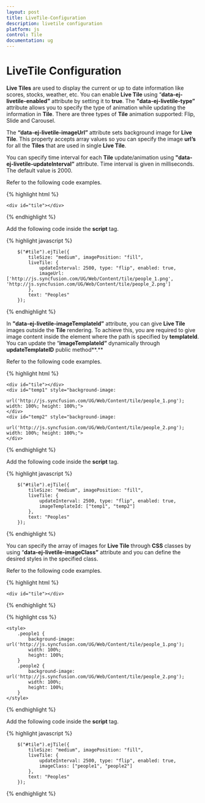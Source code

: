 ```yaml
---
layout: post
title: LiveTile-Configuration
description: livetile configuration
platform: js
control: Tile
documentation: ug
---
```


# LiveTile Configuration

**Live Tiles** are used to display the current or up to date information like scores, stocks, weather, etc. You can enable **Live Tile** using “**data-ej-livetile-enabled”** attribute by setting it to **true**. The **"data-ej-livetile-type”** attribute allows you to specify the type of animation while updating the information in **Tile**. There are three types of **Tile** animation supported: Flip, Slide and Carousel.

The **“data-ej-livetile-imageUrl”** attribute sets background image for **Live Tile**. This property accepts array values so you can specify the image **url’s** for all the **Tiles** that are used in single **Live Tile**. 

You can specify time interval for each **Tile** update/animation using **"data-ej-livetile-updateInterval”** attribute. Time interval is given in milliseconds. The default value is 2000.

Refer to the following code examples.

{% highlight html %}

    <div id="tile"></div>

{% endhighlight %}

Add the following code inside the **script** tag.

{% highlight javascript %}    
   
        $("#tile").ejTile({
            tileSize: "medium", imagePosition: "fill",
            liveTile: {
                updateInterval: 2500, type: "flip", enabled: true,
                imageUrl: ['http://js.syncfusion.com/UG/Web/Content/tile/people_1.png', 'http://js.syncfusion.com/UG/Web/Content/tile/people_2.png']
            },
            text: "Peoples"
        });
 
{% endhighlight %}



In **"data-ej-livetile-imageTemplateId”** attribute, you can give **Live Tile** images outside the **Tile** rendering. To achieve this, you are required to give image content inside the element where the path is specified by **templateId**. You can update the “**imageTemplateId”** dynamically through **updateTemplateID** public method**.**

Refer to the following code examples. 



{% highlight html %}


    <div id="tile"></div>
    <div id="temp1" style="background-image:
            url('http://js.syncfusion.com/UG/Web/Content/tile/people_1.png'); width: 100%; height: 100%;">
    </div>
    <div id="temp2" style="background-image:
            url('http://js.syncfusion.com/UG/Web/Content/tile/people_2.png'); width: 100%; height: 100%;">
    </div>
 
{% endhighlight %}  

Add the following code inside the **script** tag.

{% highlight javascript %}
    
        $("#tile").ejTile({
            tileSize: "medium", imagePosition: "fill",
            liveTile: {
                updateInterval: 2500, type: "flip", enabled: true,
                imageTemplateId: ["temp1", "temp2"]
            },
            text: "Peoples"
        });

{% endhighlight %}



You can specify the array of images for **Live Tile** through **CSS** classes by using “**data-ej-livetile-imageClass”** attribute and you can define the desired styles in the specified class.

Refer to the following code examples.



{% highlight html %}

    <div id="tile"></div>
    
{% endhighlight %}
    
{% highlight css %}
    
    <style>
        .people1 {
            background-image: url('http://js.syncfusion.com/UG/Web/Content/tile/people_1.png');
            width: 100%;
            height: 100%;
        }
        .people2 {
            background-image: url('http://js.syncfusion.com/UG/Web/Content/tile/people_2.png');
            width: 100%;
            height: 100%;
        }
    </style>
    
 {% endhighlight %}

Add the following code inside the **script** tag.
    
{% highlight javascript %}
        
        $("#tile").ejTile({
            tileSize: "medium", imagePosition: "fill",
            liveTile: {
                updateInterval: 2500, type: "flip", enabled: true,
                imageClass: ["people1", "people2"]
            },
            text: "Peoples"
        });

{% endhighlight %}



